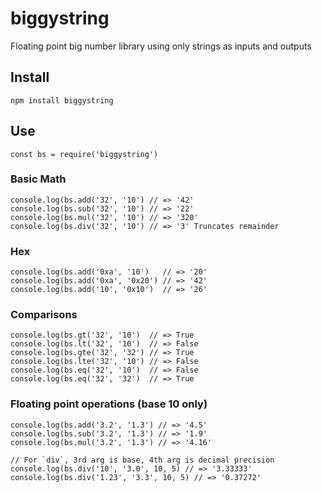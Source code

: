 # biggystring

Floating point big number library using only strings as inputs and outputs

## Install

    npm install biggystring

## Use

    const bs = require('biggystring')

### Basic Math

    console.log(bs.add('32', '10') // => '42'
    console.log(bs.sub('32', '10') // => '22'
    console.log(bs.mul('32', '10') // => '320'
    console.log(bs.div('32', '10') // => '3' Truncates remainder

### Hex

    console.log(bs.add('0xa', '10')   // => '20'
    console.log(bs.add('0xa', '0x20') // => '42'
    console.log(bs.add('10', '0x10')  // => '26'

### Comparisons

    console.log(bs.gt('32', '10')  // => True
    console.log(bs.lt('32', '10')  // => False
    console.log(bs.gte('32', '32') // => True
    console.log(bs.lte('32', '10') // => False
    console.log(bs.eq('32', '10')  // => False
    console.log(bs.eq('32', '32')  // => True

### Floating point operations (base 10 only)

    console.log(bs.add('3.2', '1.3') // => '4.5'
    console.log(bs.sub('3.2', '1.3') // => '1.9'
    console.log(bs.mul('3.2', '1.3') // => '4.16'

    // For `div`, 3rd arg is base, 4th arg is decimal precision
    console.log(bs.div('10', '3.0', 10, 5) // => '3.33333'
    console.log(bs.div('1.23', '3.3', 10, 5) // => '0.37272'
